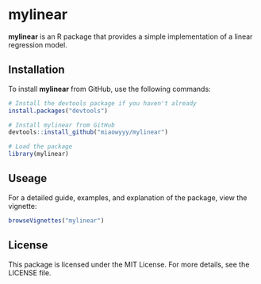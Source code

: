 # mylinear

**mylinear** is an R package that provides a simple implementation of a linear regression model.

## Installation

To install **mylinear** from GitHub, use the following commands:

```r
# Install the devtools package if you haven't already
install.packages("devtools")

# Install mylinear from GitHub
devtools::install_github("miaowyyy/mylinear")

# Load the package
library(mylinear)

```


## Useage
For a detailed guide, examples, and explanation of the package, view the vignette:
```r
browseVignettes("mylinear")
```

## License
This package is licensed under the MIT License. For more details, see the LICENSE file.
